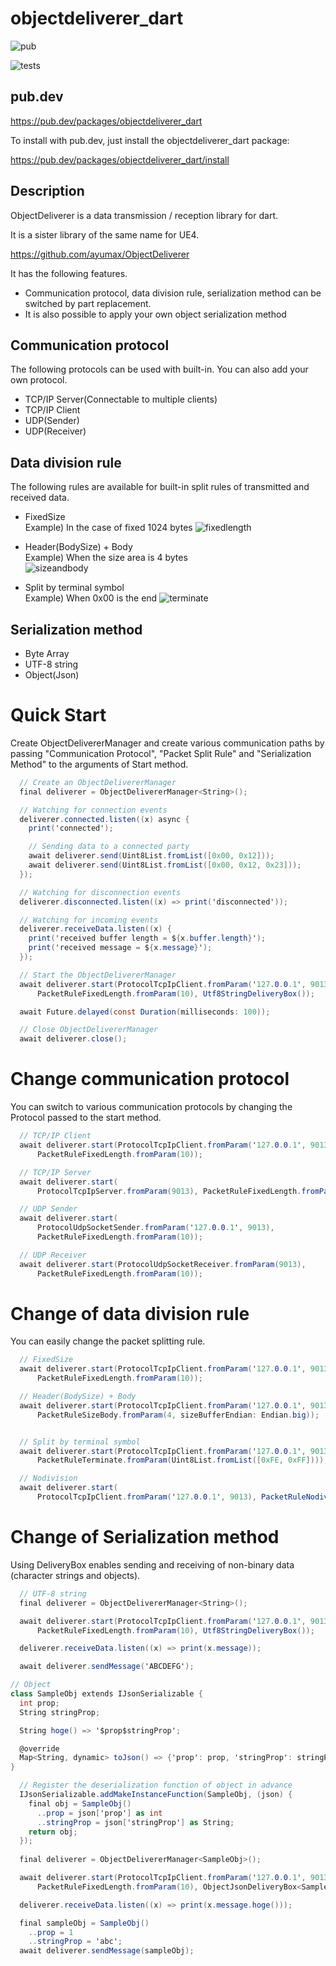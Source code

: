 # objectdeliverer_dart
![pub](https://github.com/ayumax/objectdeliverer_dart/workflows/pub/badge.svg?branch=master)

![tests](https://github.com/ayumax/objectdeliverer_dart/workflows/tests/badge.svg?branch=devel)

## pub.dev
https://pub.dev/packages/objectdeliverer_dart

To install with pub.dev, just install the objectdeliverer_dart package:

https://pub.dev/packages/objectdeliverer_dart/install

## Description
ObjectDeliverer is a data transmission / reception library for dart.

It is a sister library of the same name for UE4.

https://github.com/ayumax/ObjectDeliverer

It has the following features.

+ Communication protocol, data division rule, serialization method can be switched by part replacement.
+ It is also possible to apply your own object serialization method

## Communication protocol
The following protocols can be used with built-in.
You can also add your own protocol.
+ TCP/IP Server(Connectable to multiple clients)
+ TCP/IP Client
+ UDP(Sender)
+ UDP(Receiver)

## Data division rule
The following rules are available for built-in split rules of transmitted and received data.
+ FixedSize  
	Example) In the case of fixed 1024 bytes
	![fixedlength](https://user-images.githubusercontent.com/8191970/56475737-7d999f00-64c7-11e9-8e9e-0182f1af8156.png)


+ Header(BodySize) + Body  
	Example) When the size area is 4 bytes  
	![sizeandbody](https://user-images.githubusercontent.com/8191970/56475796-6e672100-64c8-11e9-8cf0-6524f2899be0.png)


+ Split by terminal symbol  
	Example) When 0x00 is the end
	![terminate](https://user-images.githubusercontent.com/8191970/56475740-82f6e980-64c7-11e9-91a6-05d77cfdbd60.png)

## Serialization method
+ Byte Array
+ UTF-8 string
+ Object(Json)


# Quick Start
Create ObjectDelivererManager and create various communication paths by passing "Communication Protocol", "Packet Split Rule" and "Serialization Method" to the arguments of Start method.

```cs
  // Create an ObjectDelivererManager
  final deliverer = ObjectDelivererManager<String>();

  // Watching for connection events
  deliverer.connected.listen((x) async {
    print('connected');

    // Sending data to a connected party
    await deliverer.send(Uint8List.fromList([0x00, 0x12]));
    await deliverer.send(Uint8List.fromList([0x00, 0x12, 0x23]));
  });

  // Watching for disconnection events
  deliverer.disconnected.listen((x) => print('disconnected'));

  // Watching for incoming events
  deliverer.receiveData.listen((x) {
    print('received buffer length = ${x.buffer.length}');
    print('received message = ${x.message}');
  });

  // Start the ObjectDelivererManager
  await deliverer.start(ProtocolTcpIpClient.fromParam('127.0.0.1', 9013),
      PacketRuleFixedLength.fromParam(10), Utf8StringDeliveryBox());

  await Future.delayed(const Duration(milliseconds: 100));

  // Close ObjectDelivererManager
  await deliverer.close();

```

# Change communication protocol
You can switch to various communication protocols by changing the Protocol passed to the start method.

```cs
  // TCP/IP Client
  await deliverer.start(ProtocolTcpIpClient.fromParam('127.0.0.1', 9013),
      PacketRuleFixedLength.fromParam(10));

  // TCP/IP Server
  await deliverer.start(
      ProtocolTcpIpServer.fromParam(9013), PacketRuleFixedLength.fromParam(10));

  // UDP Sender
  await deliverer.start(
      ProtocolUdpSocketSender.fromParam('127.0.0.1', 9013),
      PacketRuleFixedLength.fromParam(10));

  // UDP Receiver
  await deliverer.start(ProtocolUdpSocketReceiver.fromParam(9013),
      PacketRuleFixedLength.fromParam(10));

```

# Change of data division rule
You can easily change the packet splitting rule.

```cs
  // FixedSize
  await deliverer.start(ProtocolTcpIpClient.fromParam('127.0.0.1', 9013),
      PacketRuleFixedLength.fromParam(10));

  // Header(BodySize) + Body
  await deliverer.start(ProtocolTcpIpClient.fromParam('127.0.0.1', 9013),
      PacketRuleSizeBody.fromParam(4, sizeBufferEndian: Endian.big));


  // Split by terminal symbol
  await deliverer.start(ProtocolTcpIpClient.fromParam('127.0.0.1', 9013),
      PacketRuleTerminate.fromParam(Uint8List.fromList([0xFE, 0xFF])));

  // Nodivision
  await deliverer.start(
      ProtocolTcpIpClient.fromParam('127.0.0.1', 9013), PacketRuleNodivision());
```

# Change of Serialization method
Using DeliveryBox enables sending and receiving of non-binary data (character strings and objects).

```cs
  // UTF-8 string
  final deliverer = ObjectDelivererManager<String>();

  await deliverer.start(ProtocolTcpIpClient.fromParam('127.0.0.1', 9013),
      PacketRuleFixedLength.fromParam(10), Utf8StringDeliveryBox());

  deliverer.receiveData.listen((x) => print(x.message));

  await deliverer.sendMessage('ABCDEFG');
```

```cs
// Object
class SampleObj extends IJsonSerializable {
  int prop;
  String stringProp;

  String hoge() => '$prop$stringProp';

  @override
  Map<String, dynamic> toJson() => {'prop': prop, 'stringProp': stringProp};
}

  // Register the deserialization function of object in advance
  IJsonSerializable.addMakeInstanceFunction(SampleObj, (json) {
    final obj = SampleObj()
      ..prop = json['prop'] as int
      ..stringProp = json['stringProp'] as String;
    return obj;
  });
  
  final deliverer = ObjectDelivererManager<SampleObj>();

  await deliverer.start(ProtocolTcpIpClient.fromParam('127.0.0.1', 9013),
      PacketRuleFixedLength.fromParam(10), ObjectJsonDeliveryBox<SampleObj>());

  deliverer.receiveData.listen((x) => print(x.message.hoge()));

  final sampleObj = SampleObj()
    ..prop = 1
    ..stringProp = 'abc';
  await deliverer.sendMessage(sampleObj);

```
